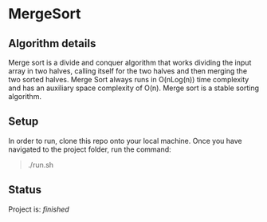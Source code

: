 # MergeSort

## Algorithm details

Merge sort is a divide and conquer algorithm that works dividing the input array in two halves, calling itself for the two halves and then merging the two sorted halves. Merge Sort always runs in O(nLog(n)) time complexity and has an auxiliary space complexity of O(n). Merge sort is a stable sorting algorithm.

## Setup

In order to run, clone this repo onto your local machine. Once you have navigated to the project folder, run the command:

> ./run.sh

## Status

Project is: _finished_
